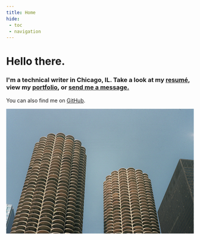 ```yaml
---
title: Home
hide:
 - toc
 - navigation
---
```


# Hello there.

### I'm a technical writer in Chicago, IL. Take a look at my [resumé](resume.md), view my [portfolio](portfolio/api_documentation.md/), or [send me a message.](mailto:samallentechnicalwriter@proton.me)


You can also find me on [GitHub](https://github.com/samwherever).

![Marina City](marina-city.jpg)




